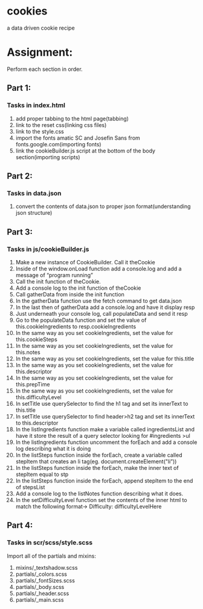 # cookies
a data driven cookie recipe

# Assignment:
 Perform each section in order.

## Part 1:
### Tasks in index.html
1. add proper tabbing to the html page(tabbing)
2. link to the reset css(linking css files)
3. link to the style.css
4. import the fonts amatic SC and Josefin Sans from fonts.google.com(importing fonts)
5. link the cookieBuilder.js script at the bottom of the body section(importing scripts)

## Part 2: 
### Tasks in data.json
1. convert the contents of data.json to proper json format(understanding json structure)

## Part 3:
### Tasks in js/cookieBuilder.js
1. Make a new instance of CookieBuilder.  Call it theCookie
2. Inside of the window.onLoad function add a console.log and add a message of “program running”
3. Call the init function of theCookie.
4. Add a console log to the init function of theCookie
5. Call gatherData from inside the init function
6. In the gatherData function use the fetch command to get data.json
7. In the last then of gatherData add a console.log and have it display resp
8. Just underneath your console log, call populateData and send it resp
9. Go to the populateData function and set the value of this.cookieIngredients to resp.cookieIngredients
10. In the same way as you set cookieIngredients, set the value for this.cookieSteps
11. In the same way as you set cookieIngredients, set the value for this.notes
12. In the same way as you set cookieIngredients, set the value for this.title
13. In the same way as you set cookieIngredients, set the value for this.descriptor
14. In the same way as you set cookieIngredients, set the value for this.prepTime
15. In the same way as you set cookieIngredients, set the value for this.difficultyLevel
16. In setTitle use querySelector to find the h1 tag and set its innerText to this.title
17. In setTitle use querySelector to find header>h2 tag and set its innerText to this.descriptor
18. In the listIngredients function make a variable called ingredientsList and have it store the result of a query selector looking for #ingredients >ul
19. In the listIngredients function uncomment the forEach and add a console log describing what it is doing
20. In the listSteps function inside the forEach, create a variable called stepItem that creates an li tag(eg. document.createElement("li”))
21. In the listSteps function inside the forEach, make the inner text of stepItem equal to stp
22. In the listSteps function inside the forEach, append stepItem to the end of stepsList
23. Add a console log to the listNotes function describing what it does.
24. In the setDifficultyLevel function set the contents of the inner html to match the following format-> Difficulty: difficultyLevelHere

## Part 4:
### Tasks in scr/scss/style.scss
Import all of the partials and mixins:
1. mixins/_textshadow.scss
2. partials/_colors.scss
3. partials/_fontSizes.scss
4. partials/_body.scss
5. partials/_header.scss
6. partials/_main.scss
